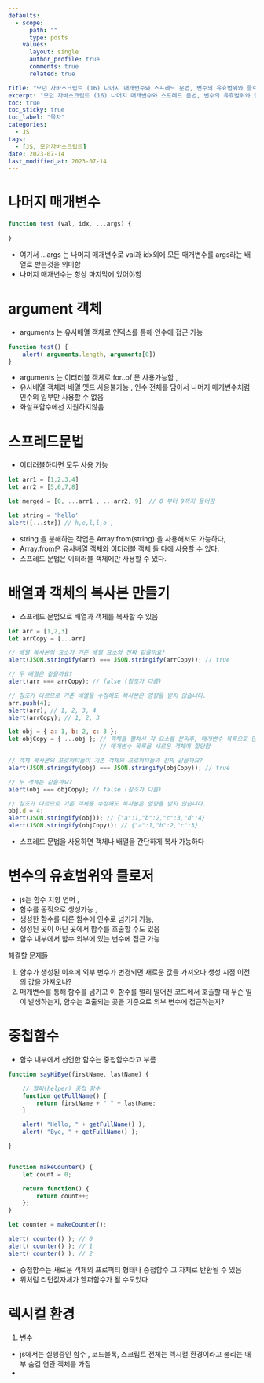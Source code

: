 ```yaml
---
defaults:
  - scope:
      path: ""
      type: posts
    values:
      layout: single
      author_profile: true
      comments: true
      related: true

title: "모던 자바스크립트 (16) 나머지 매개변수와 스프레드 문법, 변수의 유효범위와 클로저"
excerpt: "모던 자바스크립트 (16) 나머지 매개변수와 스프레드 문법, 변수의 유효범위와 클로저"
toc: true
toc_sticky: true
toc_label: "목차"
categories:
  - JS
tags:
  - [JS, 모던자바스크립트]
date: 2023-07-14
last_modified_at: 2023-07-14
---
```

# 나머지 매개변수
```js
function test (val, idx, ...args) {
    
}
```
- 여기서 ...args 는 나머지 매개변수로 val과 idx외에 모든 매개변수를 args라는 배열로 받는것을 의미함
- 나머지 매개변수는 항상 마지막에 있어야함 

# argument 객체
- arguments 는 유사배열 객체로 인덱스를 통해 인수에 접근 가능
```js
function test() {
    alert( arguments.length, arguments[0])
}
```
- arguments 는 이터러블 객체로 for..of 문 사용가능함 , 
- 유사배열 객체라 배열 멧드 사용불가능 , 인수 전체를 담아서 나머지 매개변수처럼 인수의 일부만 사용할 수 없음
- 화살표함수에선 지원하지않음 

# 스프레드문법 
- 이터러블하다면 모두 사용 가능 
```js
let arr1 = [1,2,3,4]
let arr2 = [5,6,7,8]

let merged = [0, ...arr1 , ...arr2, 9]  // 0 부터 9까지 들어감

let string = 'hello'
alert([...str]) // h,e,l,l,o , 
```
- string 을 분해하는 작업은 Array.from(string) 을 사용해서도 가능하다, 
- Array.from은 유사배열 객체와 이터러블 객체 둘 다에 사용할 수 있다. 
- 스프레드 문법은 이터러블 객체에만 사용할 수 있다.

# 배열과 객체의 복사본 만들기 
- 스프레드 문법으로 배열과 객체를 복사할 수 있음 
```js
let arr = [1,2,3]
let arrCopy = [...arr]

// 배열 복사본의 요소가 기존 배열 요소와 진짜 같을까요?
alert(JSON.stringify(arr) === JSON.stringify(arrCopy)); // true

// 두 배열은 같을까요?
alert(arr === arrCopy); // false (참조가 다름)

// 참조가 다르므로 기존 배열을 수정해도 복사본은 영향을 받지 않습니다.
arr.push(4);
alert(arr); // 1, 2, 3, 4
alert(arrCopy); // 1, 2, 3

let obj = { a: 1, b: 2, c: 3 };
let objCopy = { ...obj }; // 객체를 펼쳐서 각 요소를 분리후, 매개변수 목록으로 만든 다음에
                          // 매개변수 목록을 새로운 객체에 할당함

// 객체 복사본의 프로퍼티들이 기존 객체의 프로퍼티들과 진짜 같을까요?
alert(JSON.stringify(obj) === JSON.stringify(objCopy)); // true

// 두 객체는 같을까요?
alert(obj === objCopy); // false (참조가 다름)

// 참조가 다르므로 기존 객체를 수정해도 복사본은 영향을 받지 않습니다.
obj.d = 4;
alert(JSON.stringify(obj)); // {"a":1,"b":2,"c":3,"d":4}
alert(JSON.stringify(objCopy)); // {"a":1,"b":2,"c":3}
```
- 스프레드 문법을 사용하면 객체나 배열을 간단하게 복사 가능하다 

# 변수의 유효범위와 클로저 
- js는 함수 지향 언어 , 
- 함수를 동적으로 생성가능 , 
- 생성한 함수를 다른 함수에 인수로 넘기기 가능, 
- 생성된 곳이 아닌 곳에서 함수를 호출할 수도 있음 
- 함수 내부에서 함수 외부에 있는 변수에 접근 가능

해결할 문제들 
1. 함수가 생성된 이후에 외부 변수가 변경되면 새로운 값을 가져오나 생성 시점 이전의 값을 가져오나?
2. 매개변수를 통해 함수를 넘기고 이 함수를 멀리 떨어진 코드에서 호출할 때 무슨 일이 발생하는지, 함수는 호출되는 곳을 기준으로 외부 변수에 접근하는지?

# 중첩함수 
- 함수 내부에서 선언한 함수는  중첩함수라고 부름 
```js
function sayHiBye(firstName, lastName) {

    // 헬퍼(helper) 중첩 함수
    function getFullName() {
        return firstName + " " + lastName;
    }

    alert( "Hello, " + getFullName() );
    alert( "Bye, " + getFullName() );

}


function makeCounter() {
    let count = 0;

    return function() {
        return count++;
    };
}

let counter = makeCounter();

alert( counter() ); // 0
alert( counter() ); // 1
alert( counter() ); // 2
```
- 중첩함수는 새로운 객체의 프로퍼티 형태나 중첩함수 그 자체로 반환될 수 있음 
- 위처럼 리턴값자체가 헬퍼함수가 될 수도있다

# 렉시컬 환경 
1. 변수 
- js에서는 실행중인 함수 , 코드블록, 스크립트 전체는 렉시컬 환경이라고 불리는 내부 숨김 연관 객체를 가짐
- 